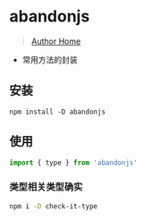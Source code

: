 # abandonjs

> [Author Home](https://guanruihua.github.io/#/)

- 常用方法的封装

## 安装

```shell
npm install -D abandonjs
```

## 使用

```js
import { type } from 'abandonjs'
```

### 类型相关类型确实

```bash
npm i -D check-it-type
```
